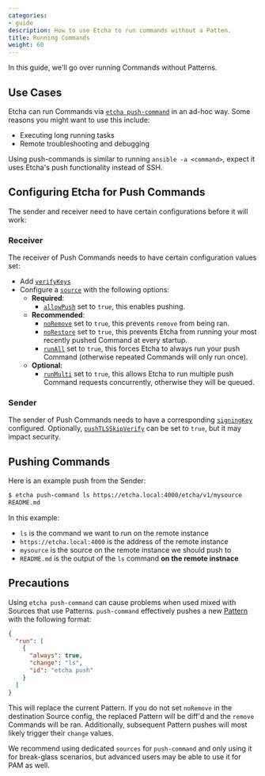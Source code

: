 ```yaml
---
categories:
- guide
description: How to use Etcha to run commands without a Patten.
title: Running Commands
weight: 60
---
```


In this guide, we'll go over running Commands without Patterns.

## Use Cases

Etcha can run Commands via [`etcha push-command`](../../references/cli#push-command) in an ad-hoc way.  Some reasons you might want to use this include:

- Executing long running tasks
- Remote troubleshooting and debugging

Using push-commands is similar to running `ansible -a <command>`, expect it uses Etcha's push functionality instead of SSH.

## Configuring Etcha for Push Commands

The sender and receiver need to have certain configurations before it will work:

### Receiver

The receiver of Push Commands needs to have certain configuration values set:

- Add [`verifyKeys`](../../references/config#verifyKeys)
- Configure a [`source`](../../references/config#sources) with the following options:
  - **Required**:
    - [`allowPush`](../../references#allowPush) set to `true`, this enables pushing.
  - **Recommended**:
    - [`noRemove`](../../references#noRemove) set to `true`, this prevents `remove` from being ran.
    - [`noRestore`](../../references#noRestore) set to `true`, this prevents Etcha from running your most recently pushed Command at every startup.
    - [`runAll`](../../references#runAll) set to `true`, this forces Etcha to always run your push Command (otherwise repeated Commands will only run once).
  - **Optional**:
    - [`runMulti`](../../references#runMulti) set to `true`, this allows Etcha to run multiple push Command  requests concurrently, otherwise they will be queued.

### Sender

The sender of Push Commands needs to have a corresponding [`signingKey`](../../references/config#signingKey) configured.  Optionally, [`pushTLSSkipVerify`](../../references/config#pushTLSSkipVerify) can be set to `true`, but it may impact security.

## Pushing Commands

Here is an example push from the Sender:

```bash
$ etcha push-command ls https://etcha.local:4000/etcha/v1/mysource
README.md
```

In this example:

- `ls` is the command we want to run on the remote instance
- `https://etcha.local:4000` is the address of the remote instance
- `mysource` is the source on the remote instance we should push to
- `README.md` is the output of the `ls` command __on the remote instnace__

## Precautions

Using `etcha push-command` can cause problems when used mixed with Sources that use Patterns.  `push-command` effectively pushes a new [Pattern](../../references/patterns) with the following format:

```json
{
  "run": [
    {
      "always": true,
      "change": "ls",
      "id": "etcha push"
    }
  ]
}
```

This will replace the current Pattern.  If you do not set `noRemove` in the destination Source config, the replaced Pattern will be diff'd and the `remove` Commands will be ran.  Additionally, subsequent Pattern pushes will most likely trigger their `change` values.

We recommend using dedicated `sources` for `push-command` and only using it for break-glass scenarios, but advanced users may be able to use it for PAM as well.
